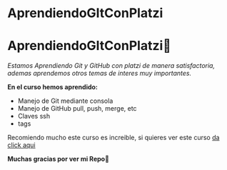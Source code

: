 # AprendiendoGItConPlatzi
# AprendiendoGItConPlatzi💎
*Estamos  Aprendiendo Git y GitHub con platzi de manera satisfactoria, ademas aprendemos otros temas de interes muy importantes.*

**En el curso hemos aprendido:**
- Manejo de Git mediante consola
- Manejo de GitHub pull, push, merge, etc
- Claves ssh
- tags

Recomiendo mucho este curso es increible, si quieres ver este curso  [da click aqui](http://https://platzi.com/clases/1557-git-github "da click aqui")

**Muchas gracias por ver mi Repo**👊
